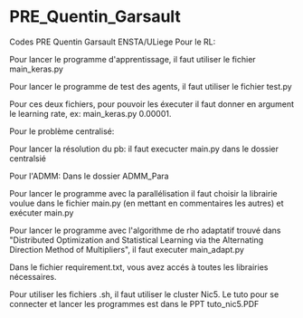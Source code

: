 # PRE_Quentin_Garsault
Codes PRE Quentin Garsault ENSTA/ULiege
Pour le RL:

Pour lancer le programme d'apprentissage, il faut utiliser le fichier main_keras.py

Pour lancer le programme de test des agents, il faut utiliser le fichier test.py

Pour ces deux fichiers, pour pouvoir les éxecuter il faut donner en argument le learning rate, ex: main_keras.py 0.00001. 

Pour le problème centralisé:

Pour lancer la résolution du pb: il faut execucter main.py dans le dossier centralsié

Pour l'ADMM:
Dans le dossier ADMM_Para

Pour lancer le programme avec la parallélisation il faut choisir la librairie voulue dans le fichier main.py (en mettant en commentaires les autres)
et exécuter main.py


Pour lancer le programme avec l'algorithme de rho adaptatif trouvé dans "Distributed Optimization and Statistical Learning via the Alternating Direction Method of Multipliers", il faut executer main_adapt.py

Dans le fichier requirement.txt, vous avez accés à toutes les librairies nécessaires. 

Pour utiliser les fichiers .sh, il faut utiliser le cluster Nic5. Le tuto pour se connecter et lancer les programmes est dans le PPT tuto_nic5.PDF

